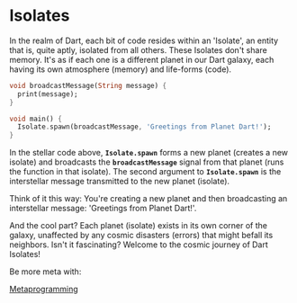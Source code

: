 # Isolates

In the realm of Dart, each bit of code resides within an 'Isolate', an entity that is, quite aptly, isolated from all others. These Isolates don't share memory. It's as if each one is a different planet in our Dart galaxy, each having its own atmosphere (memory) and life-forms (code).

```dart
void broadcastMessage(String message) {
  print(message);
}

void main() {
  Isolate.spawn(broadcastMessage, 'Greetings from Planet Dart!');
}
```

In the stellar code above, **`Isolate.spawn`** forms a new planet (creates a new isolate) and broadcasts the **`broadcastMessage`** signal from that planet (runs the function in that isolate). The second argument to **`Isolate.spawn`** is the interstellar message transmitted to the new planet (isolate).

Think of it this way: You're creating a new planet and then broadcasting an interstellar message: 'Greetings from Planet Dart!'.

And the cool part? Each planet (isolate) exists in its own corner of the galaxy, unaffected by any cosmic disasters (errors) that might befall its neighbors. Isn't it fascinating? Welcome to the cosmic journey of Dart Isolates!

Be more meta with: 

[Metaprogramming](Metaprogramming%20e0de45742b34402cb3af6bf2a610827c.md)